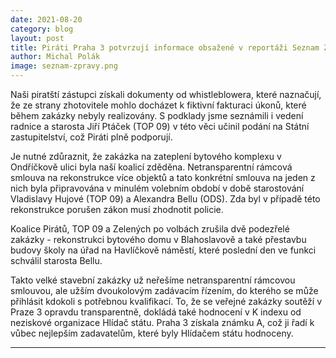 ```yaml
---
date: 2021-08-20
category: blog
layout: post
title: Piráti Praha 3 potvrzují informace obsažené v reportáži Seznam Zprávy ohledně zakázky na stavební úpravy a zateplení bytových domů v Ondříčkově ulici
author: Michal Polák
image: seznam-zpravy.png
---
```


Naši piratští zástupci získali dokumenty od whistleblowera, které naznačují, že ze strany zhotovitele mohlo docházet k fiktivní fakturaci úkonů, které během zakázky nebyly realizovány. S podklady jsme seznámili i vedení radnice a starosta Jiří Ptáček (TOP 09) v této věci učinil podání na Státní zastupitelství, což Piráti plně podporují.

Je nutné zdůraznit, že zakázka na zateplení bytového komplexu v Ondříčkově ulici byla naší koalicí zděděna. Netransparentní rámcová smlouva na rekonstrukce více objektů a tato konkrétní smlouva na jeden z nich byla připravována v minulém volebním období v době starostování Vladislavy Hujové (TOP 09) a Alexandra Bellu (ODS). Zda byl v případě této rekonstrukce porušen zákon musí zhodnotit policie.

Koalice Pirátů, TOP 09 a Zelených po volbách zrušila dvě podezřelé zakázky - rekonstrukci bytového domu v Blahoslavově a také přestavbu budovy školy na úřad na Havlíčkově náměstí, které poslední den ve funkci schválil starosta Bellu. 

Takto velké stavební zakázky už neřešíme netransparentní rámcovou smlouvou, ale užším dvoukolovým zadávacím řízením, do kterého se může přihlásit kdokoli s potřebnou kvalifikací. To, že se veřejné zakázky soutěží v Praze 3 opravdu transparentně, dokládá také hodnocení v K indexu od neziskové organizace Hlídač státu. Praha 3 získala známku A, což ji řadí k vůbec nejlepším zadavatelům, které byly Hlídačem státu hodnoceny.

- - -
